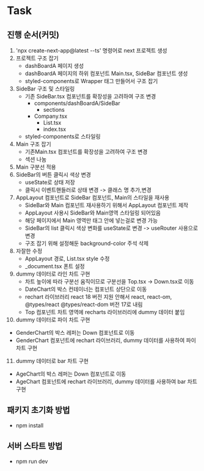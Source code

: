 # Task

## 진행 순서(커밋)

1. 'npx create-next-app@latest --ts' 명령어로 next 프로젝트 생성
2. 프로젝트 구조 잡기
   - dashBoardA 페이지 생성
   - dashBoardA 페이지의 하위 컴포넌트 Main.tsx, SideBar 컴포넌트 생성
   - styled-components로 Wrapper 태그 만들어서 구조 잡기
3. SideBar 구조 및 스타일링 
   - 기존 SideBar.tsx 컴포넌트를 확장성을 고려하여 구조 변경
      - components/dashBoardA/SideBar
         - sections
      - Company.tsx
         - List.tsx
         - index.tsx
   - styled-components로 스타일링
4. Main 구조 잡기 
   - 기존Main.tsx 컴포넌트를 확장성을 고려하여 구조 변경
   - 섹션 나눔
5. Main 구분선 적용 
6. SideBar의 버튼 클릭시 색상 변경 
   - useState로 상태 저장
   - 클릭시 이벤트핸들러로 상태 변경 -> 클래스 명 추가,변경
7. AppLayout 컴포넌트로 SideBar 컴포넌트, Main의 스타일을 재사용
   - SideBar와 Main 컴포넌트 재사용하기 위해서 AppLayout 컴포넌트 제작
   - AppLayout 사용시 SideBar와 Main영역 스타일링 되어있음
   - 해당 페이지에서 Main 영역만 태그 안에 넣는걸로 변경 가능
   - SideBar의 list 클릭시 색상 변화를 useState로 변경 ->  useRouter 사용으로 변경
   - 구조 잡기 위해 설정해둔 background-color 주석 삭제
8. 자잘한 수정
   - AppLayout 경로, List.tsx style 수정
   - _document.tsx 폰트 설정  
9. dummy 데이터로 라인 차트 구현
   - 차트 높이에 따라 구분선 움직이므로 구분선을 Top.tsx -> Down.tsx로 이동
   - DateChart의 박스 컨테이너는 컴포넌트 상단으로 이동
   - rechart 라이브러리 react 18 버전 지원 안해서 react, react-om, @types/react @types/react-dom 버전 17로 내림
   - Top 컴포넌트 차트 영역에 recharts 라이브러리에 dummy 데이터 붙임
10. dummy 데이터로 파이 차트 구현
   - GenderChart의 박스 레퍼는 Down 컴포넌트로 이동
   - GenderChart 컴포넌트에 rechart 라이브러리, dummy 데이터를 사용하여 파이 차트 구현
11. dummy 데이터로 bar 차트 구현
   - AgeChart의 박스 레퍼는 Down 컴포넌트로 이동
   - AgeChart 컴포넌트에 rechart 라이브러리, dummy 데이터를 사용하여 bar 차트 구현
   
## 패키지 초기화 방법
- npm install

## 서버 스타트 방법
- npm run dev
